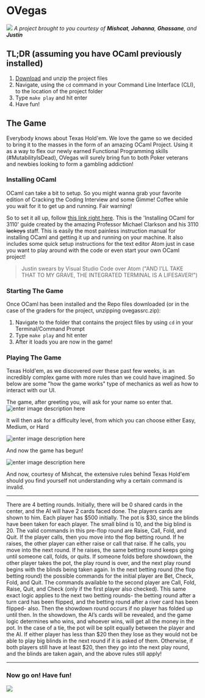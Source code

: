 # OVegas
![](https://i.imgur.com/kDWBsfF.jpg)
*A project brought to you courtesy of **Mishcat**, **Johanna**, **Ghassane**, and **Justin***


## TL;DR (assuming you have OCaml previously installed)

 1. [Download](https://github.com/JustinShillingford/OVegas/archive/master.zip) and unzip the project files
 2. Navigate, using the `cd` command in your Command Line Interface (CLI), to the location of the project folder
 3. Type `make play` and hit enter
 4. Have fun!

## The Game

Everybody knows about Texas Hold'em. We love the game so we decided to bring it to the masses in the form of an amazing OCaml Project. Using it as a way to flex our newly earned Functional Programming skills (#MutabilityIsDead), OVegas will surely bring fun to both Poker veterans and newbies looking to form a gambling addiction!


### Installing OCaml

OCaml can take a bit to setup. So you might wanna grab your favorite edition of Cracking the Coding Interview and some Gimme! Coffee while you wait for it to get up and running. Fair warning!

So to set it all up, follow [this link right here](https://www.cs.cornell.edu/courses/cs3110/2017fa/install.html). This is the 'Installing OCaml for 3110' guide created by the amazing Professor Michael Clarkson and his 3110 ~~lackeys~~ staff. This is easily the most painless instruction manual for installing OCaml and getting it up and running on your machine. It also includes some quick setup instructions for the text editor Atom just in case you want to play around with the code or even start your own OCaml project!

> Justin swears by Visual Studio Code over Atom ("AND I'LL TAKE THAT TO MY GRAVE, THE INTEGRATED TERMINAL IS A LIFESAVER!")


### Starting The Game

Once OCaml has been installed and the Repo files downloaded (or in the case of the graders for the project, unzipping ovegassrc.zip):

 1. Navigate to the folder that contains the project files by using `cd` in your Terminal/Command Prompt
 2. Type `make play` and hit enter
 3. After it loads you are now in the game!

### Playing The Game
Texas Hold'em, as we discovered over these past few weeks, is an incredibly complex game with more rules than we could have imagined. So below are some "how the game works" type of mechanics as well as how to interact with our UI.

The game, after greeting you, will ask for your name so enter that.
![enter image description here](https://i.imgur.com/TpkxkB8.jpg)

It will then ask for a difficulty level, from which you can choose either Easy, Medium, or Hard

![enter image description here](https://i.imgur.com/TjE2J63.jpg)

And now the game has begun!

![enter image description here](https://i.imgur.com/gfAkvaF.jpg)

And now, courtesy of Mishcat, the extensive rules behind Texas Hold'em should you find yourself not understanding why a certain command is invalid.


----------


There are 4 betting rounds. Initially, there will be 0 shared cards in the center, and the AI will have 2 cards faced done. The players cards are shown to him. Each player has $500 initially.  The pot is $30, since the blinds have been taken for each player. The small blind is 10, and the big blind is 20. The valid commands in this pre-flop round are Raise, Call, Fold, and Quit. If the player calls, then you move into the flop betting round. If he raises, the other player can either raise or call that raise. If he calls, you move into the next round. If he raises, the same betting round keeps going until someone call, folds, or quits. If someone folds before showdown, the other player takes the pot, the play round is over, and the next play round begins with the blinds being taken again. In the next betting round (the flop betting round) the possible commands for the initial player are Bet, Check, Fold, and Quit. The commands available to the second player are Call, Fold, Raise, Quit, and Check (only if the first player also checked). This same exact logic applies to the next two betting rounds- the betting round after a turn card has been flipped, and the betting round after a river card has been flipped- also. Then the showdown round occurs if no player has folded up until then. In the showdown, the AI’s cards will be revealed, and the game logic determines who wins, and whoever wins, will get all the money in the pot. In the case of a tie, the pot will be split equally between the player and the AI. If either player has less than $20 then they lose as they would not be able to play big blinds in the next round if it is asked of them. Otherwise, if both players still have at least $20, then they go into the next play round, and the blinds are taken again, and the above rules still apply!

----------


### Now go on! Have fun!
![](https://media.giphy.com/media/exTeXkpa1h6CI/giphy.gif)
